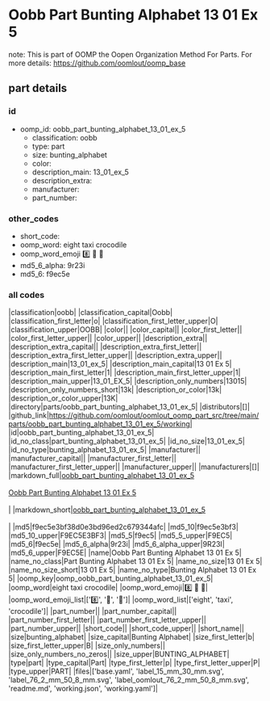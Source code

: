 # Oobb Part Bunting Alphabet 13 01 Ex 5  

note: This is part of OOMP the Oopen Organization Method For Parts. For more details: https://github.com/oomlout/oomp_base

##  part details





### id
* oomp_id: oobb_part_bunting_alphabet_13_01_ex_5
  * classification: oobb
  * type: part
  * size: bunting_alphabet
  * color: 
  * description_main: 13_01_ex_5
  * description_extra: 
  * manufacturer: 
  * part_number: 

### other_codes
* short_code: 
* oomp_word: eight taxi crocodile
* oomp_word_emoji :eight: :taxi: :crocodile:
* md5_6_alpha: 9r23i
* md5_6: f9ec5e

### all codes 
|classification|oobb|
|classification_capital|Oobb|
|classification_first_letter|o|
|classification_first_letter_upper|O|
|classification_upper|OOBB|
|color||
|color_capital||
|color_first_letter||
|color_first_letter_upper||
|color_upper||
|description_extra||
|description_extra_capital||
|description_extra_first_letter||
|description_extra_first_letter_upper||
|description_extra_upper||
|description_main|13_01_ex_5|
|description_main_capital|13 01 Ex 5|
|description_main_first_letter|1|
|description_main_first_letter_upper|1|
|description_main_upper|13_01_EX_5|
|description_only_numbers|13015|
|description_only_numbers_short|13k|
|description_or_color|13k|
|description_or_color_upper|13K|
|directory|parts/oobb_part_bunting_alphabet_13_01_ex_5|
|distributors|[]|
|github_link|https://github.com/oomlout/oomlout_oomp_part_src/tree/main/parts/oobb_part_bunting_alphabet_13_01_ex_5/working|
|id|oobb_part_bunting_alphabet_13_01_ex_5|
|id_no_class|part_bunting_alphabet_13_01_ex_5|
|id_no_size|13_01_ex_5|
|id_no_type|bunting_alphabet_13_01_ex_5|
|manufacturer||
|manufacturer_capital||
|manufacturer_first_letter||
|manufacturer_first_letter_upper||
|manufacturer_upper||
|manufacturers|[]|
|markdown_full|[oobb_part_bunting_alphabet_13_01_ex_5](https://github.com/oomlout/oomlout_oomp_part_src/tree/main/parts/oobb_part_bunting_alphabet_13_01_ex_5/working)<br>[](https://github.com/oomlout/oomlout_oomp_part_src/tree/main/parts/oobb_part_bunting_alphabet_13_01_ex_5/working)<br>[Oobb Part Bunting Alphabet 13 01 Ex 5](https://github.com/oomlout/oomlout_oomp_part_src/tree/main/parts/oobb_part_bunting_alphabet_13_01_ex_5/working)<br><br>|
|markdown_short|[oobb_part_bunting_alphabet_13_01_ex_5](https://github.com/oomlout/oomlout_oomp_part_src/tree/main/parts/oobb_part_bunting_alphabet_13_01_ex_5/working)<br><br>|
|md5|f9ec5e3bf38d0e3bd96ed2c679344afc|
|md5_10|f9ec5e3bf3|
|md5_10_upper|F9EC5E3BF3|
|md5_5|f9ec5|
|md5_5_upper|F9EC5|
|md5_6|f9ec5e|
|md5_6_alpha|9r23i|
|md5_6_alpha_upper|9R23I|
|md5_6_upper|F9EC5E|
|name|Oobb Part Bunting Alphabet 13 01 Ex 5|
|name_no_class|Part Bunting Alphabet 13 01 Ex 5|
|name_no_size|13 01 Ex 5|
|name_no_size_short|13 01 Ex 5|
|name_no_type|Bunting Alphabet 13 01 Ex 5|
|oomp_key|oomp_oobb_part_bunting_alphabet_13_01_ex_5|
|oomp_word|eight taxi crocodile|
|oomp_word_emoji|:eight: :taxi: :crocodile:|
|oomp_word_emoji_list|[':eight:', ':taxi:', ':crocodile:']|
|oomp_word_list|['eight', 'taxi', 'crocodile']|
|part_number||
|part_number_capital||
|part_number_first_letter||
|part_number_first_letter_upper||
|part_number_upper||
|short_code||
|short_code_upper||
|short_name||
|size|bunting_alphabet|
|size_capital|Bunting Alphabet|
|size_first_letter|b|
|size_first_letter_upper|B|
|size_only_numbers||
|size_only_numbers_no_zeros||
|size_upper|BUNTING_ALPHABET|
|type|part|
|type_capital|Part|
|type_first_letter|p|
|type_first_letter_upper|P|
|type_upper|PART|
|files|['base.yaml', 'label_15_mm_30_mm.svg', 'label_76_2_mm_50_8_mm.svg', 'label_oomlout_76_2_mm_50_8_mm.svg', 'readme.md', 'working.json', 'working.yaml']|
